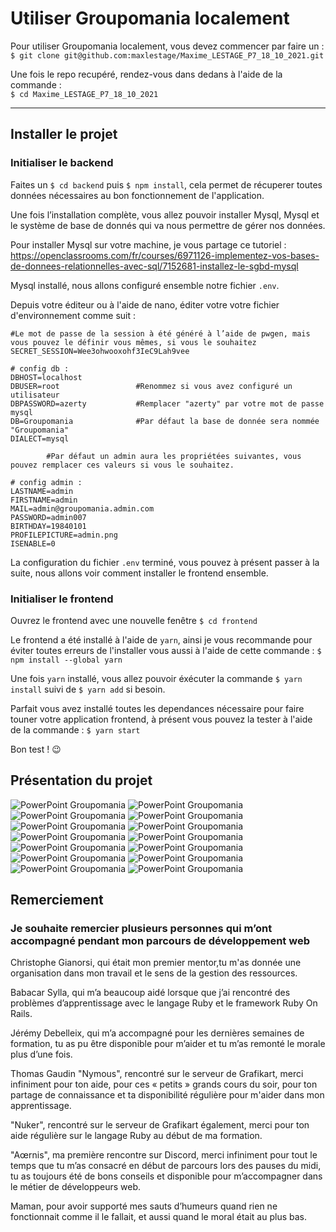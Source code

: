 # Utiliser Groupomania localement

Pour utiliser Groupomania localement, vous devez commencer par faire un :  
`$ git clone git@github.com:maxlestage/Maxime_LESTAGE_P7_18_10_2021.git`

Une fois le repo recupéré, rendez-vous dans dedans à l'aide de la commande :  
`$ cd Maxime_LESTAGE_P7_18_10_2021`

---

## Installer le projet

### Initialiser le backend

Faites un `$ cd backend` puis `$ npm install`, cela permet de récuperer toutes données nécessaires au bon fonctionnement de l'application.

Une fois l’installation complète, vous allez pouvoir installer Mysql, Mysql et le système de base de donnés qui va nous permettre de gérer nos données.

Pour installer Mysql sur votre machine, je vous partage ce tutoriel : <https://openclassrooms.com/fr/courses/6971126-implementez-vos-bases-de-donnees-relationnelles-avec-sql/7152681-installez-le-sgbd-mysql>

Mysql installé, nous allons configuré ensemble notre fichier `.env`.

Depuis votre éditeur ou à l'aide de nano, éditer votre votre fichier d'environnement comme suit :

```env
#Le mot de passe de la session à été généré à l’aide de pwgen, mais vous pouvez le définir vous mêmes, si vous le souhaitez
SECRET_SESSION=Wee3ohwooxohf3IeC9Lah9vee

# config db :
DBHOST=localhost
DBUSER=root                 #Renommez si vous avez configuré un utilisateur
DBPASSWORD=azerty           #Remplacer "azerty" par votre mot de passe mysql
DB=Groupomania              #Par défaut la base de donnée sera nommée "Groupomania"
DIALECT=mysql

        #Par défaut un admin aura les propriétées suivantes, vous pouvez remplacer ces valeurs si vous le souhaitez.

# config admin :
LASTNAME=admin
FIRSTNAME=admin
MAIL=admin@groupomania.admin.com
PASSWORD=admin007
BIRTHDAY=19840101
PROFILEPICTURE=admin.png
ISENABLE=0
```

La configuration du fichier `.env` terminé, vous pouvez à présent passer à la suite, nous allons voir comment installer le frontend ensemble.

### Initialiser le frontend

Ouvrez le frontend avec une nouvelle fenêtre `$ cd frontend`

Le frontend a été installé à l'aide de `yarn`, ainsi je vous recommande pour éviter toutes erreurs de l'installer vous aussi à l'aide de cette commande : `$ npm install --global yarn`

Une fois `yarn` installé, vous allez pouvoir éxécuter la commande `$ yarn install` suivi de `$ yarn add` si besoin.

Parfait vous avez installé toutes les dependances nécessaire pour faire touner votre application frontend, à présent vous pouvez la tester à l'aide de la commande : `$ yarn start`

Bon test ! 😉

## Présentation du projet

![PowerPoint Groupomania](https://github.com/maxlestage/Maxime_LESTAGE_P7_18_10_2021/blob/master/PowerPoint/Groupomania_P7_.jpg)
![PowerPoint Groupomania](https://github.com/maxlestage/Maxime_LESTAGE_P7_18_10_2021/blob/master/PowerPoint/Groupomania_P7_02.jpg)
![PowerPoint Groupomania](https://github.com/maxlestage/Maxime_LESTAGE_P7_18_10_2021/blob/master/PowerPoint/Groupomania_P7_03.jpg)
![PowerPoint Groupomania](https://github.com/maxlestage/Maxime_LESTAGE_P7_18_10_2021/blob/master/PowerPoint/Groupomania_P7_04.jpg)
![PowerPoint Groupomania](https://github.com/maxlestage/Maxime_LESTAGE_P7_18_10_2021/blob/master/PowerPoint/Groupomania_P7_05.jpg)
![PowerPoint Groupomania](https://github.com/maxlestage/Maxime_LESTAGE_P7_18_10_2021/blob/master/PowerPoint/Groupomania_P7_06.jpg)
![PowerPoint Groupomania](https://github.com/maxlestage/Maxime_LESTAGE_P7_18_10_2021/blob/master/PowerPoint/Groupomania_P7_07.jpg)
![PowerPoint Groupomania](https://github.com/maxlestage/Maxime_LESTAGE_P7_18_10_2021/blob/master/PowerPoint/Groupomania_P7_08.jpg)
![PowerPoint Groupomania](https://github.com/maxlestage/Maxime_LESTAGE_P7_18_10_2021/blob/master/PowerPoint/Groupomania_P7_09.jpg)
![PowerPoint Groupomania](https://github.com/maxlestage/Maxime_LESTAGE_P7_18_10_2021/blob/master/PowerPoint/Groupomania_P7_10.jpg)
![PowerPoint Groupomania](https://github.com/maxlestage/Maxime_LESTAGE_P7_18_10_2021/blob/master/PowerPoint/Groupomania_P7_11.jpg)
![PowerPoint Groupomania](https://github.com/maxlestage/Maxime_LESTAGE_P7_18_10_2021/blob/master/PowerPoint/Groupomania_P7_12.jpg)
![PowerPoint Groupomania](https://github.com/maxlestage/Maxime_LESTAGE_P7_18_10_2021/blob/master/PowerPoint/Groupomania_P7_13.jpg)
![PowerPoint Groupomania](https://github.com/maxlestage/Maxime_LESTAGE_P7_18_10_2021/blob/master/PowerPoint/Groupomania_P7_14.jpg)

## Remerciement

### Je souhaite remercier plusieurs personnes qui m’ont accompagné pendant mon parcours de développement web

Christophe Gianorsi, qui était mon premier mentor,tu m'as donnée une organisation dans mon travail et le sens de la gestion des ressources.

Babacar Sylla, qui m’a beaucoup aidé lorsque que j’ai rencontré des problèmes d’apprentissage avec le langage Ruby et le framework Ruby On Rails.

Jérémy Debelleix, qui m’a accompagné pour les dernières semaines de formation, tu as pu être disponible pour m’aider et tu m’as remonté le morale plus d’une fois.

Thomas Gaudin "Nymous", rencontré sur le serveur de Grafikart, merci infiniment pour ton aide, pour ces « petits » grands cours du soir, pour ton partage de connaissance et ta disponibilité régulière pour m'aider dans mon apprentissage.

"Nuker", rencontré sur le serveur de Grafikart également, merci pour ton aide régulière sur le langage Ruby au début de ma formation.

"Aœrnis", ma première rencontre sur Discord, merci infiniment pour tout le temps que tu m’as consacré en début de parcours lors des pauses du midi, tu as toujours été de bons conseils et disponible pour m’accompagner dans le métier de développeurs web.

Maman, pour avoir supporté mes sauts d’humeurs quand rien ne fonctionnait comme il le fallait, et aussi quand le moral était au plus bas.
